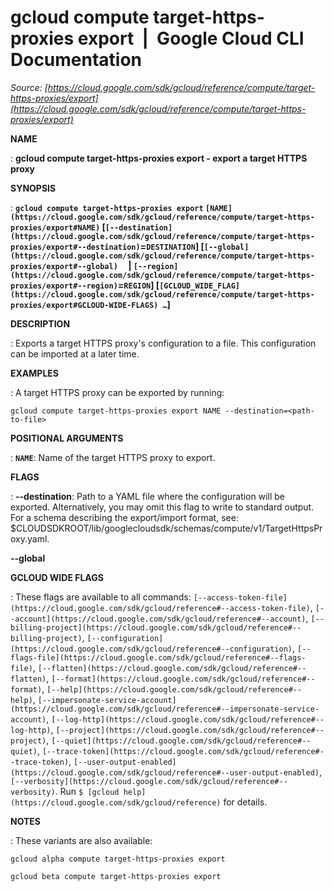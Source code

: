 # gcloud compute target-https-proxies export  |  Google Cloud CLI Documentation

*Source: [https://cloud.google.com/sdk/gcloud/reference/compute/target-https-proxies/export](https://cloud.google.com/sdk/gcloud/reference/compute/target-https-proxies/export)*

**NAME**

: **gcloud compute target-https-proxies export - export a target HTTPS proxy**

**SYNOPSIS**

: **`gcloud compute target-https-proxies export` `[NAME](https://cloud.google.com/sdk/gcloud/reference/compute/target-https-proxies/export#NAME)` [`[--destination](https://cloud.google.com/sdk/gcloud/reference/compute/target-https-proxies/export#--destination)`=`DESTINATION`] [`[--global](https://cloud.google.com/sdk/gcloud/reference/compute/target-https-proxies/export#--global)`     | `[--region](https://cloud.google.com/sdk/gcloud/reference/compute/target-https-proxies/export#--region)`=`REGION`] [`[GCLOUD_WIDE_FLAG](https://cloud.google.com/sdk/gcloud/reference/compute/target-https-proxies/export#GCLOUD-WIDE-FLAGS) …`]**

**DESCRIPTION**

: Exports a target HTTPS proxy's configuration to a file. This configuration can
be imported at a later time.

**EXAMPLES**

: A target HTTPS proxy can be exported by running:

```
gcloud compute target-https-proxies export NAME --destination=<path-to-file>
```

**POSITIONAL ARGUMENTS**

: **`NAME`**:
Name of the target HTTPS proxy to export.

**FLAGS**

: **--destination**:
Path to a YAML file where the configuration will be exported. Alternatively, you
may omit this flag to write to standard output. For a schema describing the
export/import format, see:
$CLOUDSDKROOT/lib/googlecloudsdk/schemas/compute/v1/TargetHttpsProxy.yaml.

**--global**

**GCLOUD WIDE FLAGS**

: These flags are available to all commands: `[--access-token-file](https://cloud.google.com/sdk/gcloud/reference#--access-token-file)`,
`[--account](https://cloud.google.com/sdk/gcloud/reference#--account)`, `[--billing-project](https://cloud.google.com/sdk/gcloud/reference#--billing-project)`,
`[--configuration](https://cloud.google.com/sdk/gcloud/reference#--configuration)`,
`[--flags-file](https://cloud.google.com/sdk/gcloud/reference#--flags-file)`,
`[--flatten](https://cloud.google.com/sdk/gcloud/reference#--flatten)`, `[--format](https://cloud.google.com/sdk/gcloud/reference#--format)`, `[--help](https://cloud.google.com/sdk/gcloud/reference#--help)`, `[--impersonate-service-account](https://cloud.google.com/sdk/gcloud/reference#--impersonate-service-account)`,
`[--log-http](https://cloud.google.com/sdk/gcloud/reference#--log-http)`,
`[--project](https://cloud.google.com/sdk/gcloud/reference#--project)`, `[--quiet](https://cloud.google.com/sdk/gcloud/reference#--quiet)`, `[--trace-token](https://cloud.google.com/sdk/gcloud/reference#--trace-token)`, `[--user-output-enabled](https://cloud.google.com/sdk/gcloud/reference#--user-output-enabled)`,
`[--verbosity](https://cloud.google.com/sdk/gcloud/reference#--verbosity)`.
Run `$ [gcloud help](https://cloud.google.com/sdk/gcloud/reference)` for details.

**NOTES**

: These variants are also available:

```
gcloud alpha compute target-https-proxies export
```

```
gcloud beta compute target-https-proxies export
```